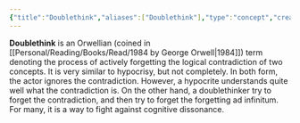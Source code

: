 ```yaml
---
{"title":"Doublethink","aliases":["Doublethink"],"type":"concept","created":"2023-01-19T16:02:55+06:00","updated":"2023-01-19T16:35:31+06:00","dg-publish":true,"dg-note-icon":2,"tags":["concept","concept/psychology","concept/orwellian"],"permalink":"/entities/concept/doublethink/","dgPassFrontmatter":true,"noteIcon":2}
---
```


**Doublethink** is an Orwellian (coined in [[Personal/Reading/Books/Read/1984 by George Orwell\|1984]]) term denoting the process of actively forgetting the logical contradiction of two concepts. It is very similar to hypocrisy, but not completely. In both form, the actor ignores the contradiction. However, a hypocrite understands quite well what the contradiction is. On the other hand, a doublethinker try to forget the contradiction, and then try to forget the forgetting ad infinitum. For many, it is a way to fight against cognitive dissonance. 